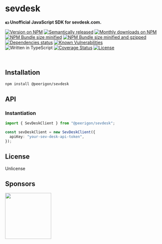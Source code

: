 # sevdesk

**💵 Unofficial JavaScript SDK for sevdesk.com.**

[![Version on NPM](https://img.shields.io/npm/v/@peerigon/sevdesk?style=for-the-badge)](https://www.npmjs.com/package/@peerigon/sevdesk)
[![Semantically released](https://img.shields.io/badge/%20%20%F0%9F%93%A6%F0%9F%9A%80-semantic--release-e10079.svg?style=for-the-badge)](https://github.com/semantic-release/semantic-release)
[![Monthly downloads on NPM](https://img.shields.io/npm/dm/@peerigon/sevdesk?style=for-the-badge)](https://www.npmjs.com/package/@peerigon/sevdesk)<br>
[![NPM Bundle size minified](https://img.shields.io/bundlephobia/min/@peerigon/sevdesk?style=for-the-badge)](https://bundlephobia.com/result?p=@peerigon/sevdesk)
[![NPM Bundle size minified and gzipped](https://img.shields.io/bundlephobia/minzip/@peerigon/sevdesk?style=for-the-badge)](https://bundlephobia.com/result?p=@peerigon/sevdesk)<br>
[![Dependencies status](https://img.shields.io/david/peerigon/@peerigon/sevdesk?style=for-the-badge)](https://david-dm.org/peerigon/@peerigon/sevdesk)
[![Known Vulnerabilities](https://img.shields.io/snyk/vulnerabilities/npm/@peerigon/sevdesk?style=for-the-badge)](https://snyk.io/test/github/peerigon/@peerigon/sevdesk)<br>
![Written in TypeScript](https://img.shields.io/npm/types/@peerigon/sevdesk?style=for-the-badge)
[![Coverage Status](https://img.shields.io/coveralls/github/peerigon/@peerigon/sevdesk?style=for-the-badge)](https://coveralls.io/github/peerigon/@peerigon/sevdesk?branch=main)
[![License](https://img.shields.io/npm/l/@peerigon/sevdesk?style=for-the-badge)](https://unlicense.org/)

<br />

## Installation

```sh
npm install @peerigon/sevdesk
```

## API

### Instantiation

```ts
import { SevDeskClient } from "@peerigon/sevdesk";

const sevDeskClient = new SevDeskClient({
  apiKey: "your-sev-desk-api-token",
});
```

## License

Unlicense

## Sponsors

[<img src="https://assets.peerigon.com/peerigon/logo/peerigon-logo-flat-spinat.png" width="150" />](https://peerigon.com)
